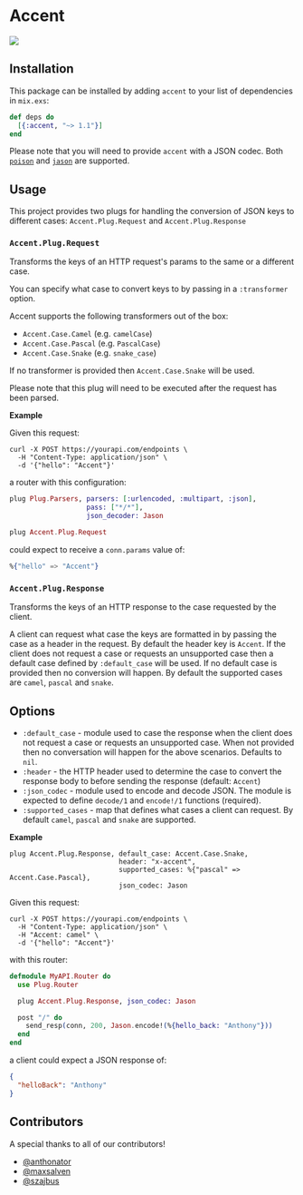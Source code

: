 # Accent

![](https://github.com/malomohq/accent/workflows/ci/badge.svg)

## Installation

This package can be installed by adding `accent` to your list of dependencies in
`mix.exs`:

```elixir
def deps do
  [{:accent, "~> 1.1"}]
end
```

Please note that you will need to provide `accent` with a JSON codec. Both
[`poison`](https://github.com/devinus/poison) and
[`jason`](https://github.com/michalmuskala/jason) are supported.

## Usage

This project provides two plugs for handling the conversion of JSON keys to
different cases: `Accent.Plug.Request` and `Accent.Plug.Response`

### `Accent.Plug.Request`

Transforms the keys of an HTTP request's params to the same or a different
case.

You can specify what case to convert keys to by passing in a `:transformer`
option.

Accent supports the following transformers out of the box:

* `Accent.Case.Camel` (e.g. `camelCase`)
* `Accent.Case.Pascal` (e.g. `PascalCase`)
* `Accent.Case.Snake` (e.g. `snake_case`)

If no transformer is provided then `Accent.Case.Snake` will be
used.

Please note that this plug will need to be executed after the request has
been parsed.

**Example**

Given this request:

```
curl -X POST https://yourapi.com/endpoints \
  -H "Content-Type: application/json" \
  -d '{"hello": "Accent"}'
```

a router with this configuration:

```elixir
plug Plug.Parsers, parsers: [:urlencoded, :multipart, :json],
                   pass: ["*/*"],
                   json_decoder: Jason

plug Accent.Plug.Request
```

could expect to receive a `conn.params` value of:

```elixir
%{"hello" => "Accent"}
```

### `Accent.Plug.Response`

Transforms the keys of an HTTP response to the case requested by the client.

A client can request what case the keys are formatted in by passing the case
as a header in the request. By default the header key is `Accent`. If the
client does not request a case or requests an unsupported case then a default
case defined by `:default_case` will be used. If no default case is provided
then no conversion will happen. By default the supported cases are `camel`,
`pascal` and `snake`.

## Options

* `:default_case` - module used to case the response when the client does not
  request a case or requests an unsupported case. When not provided then no
  conversation will happen for the above scenarios. Defaults to `nil`.
* `:header` - the HTTP header used to determine the case to convert the
  response body to before sending the response (default: `Accent`)
* `:json_codec` - module used to encode and decode JSON. The module is
  expected to define `decode/1` and `encode!/1` functions (required).
* `:supported_cases` - map that defines what cases a client can request. By
  default `camel`, `pascal` and `snake` are supported.

**Example**

```
plug Accent.Plug.Response, default_case: Accent.Case.Snake,
                           header: "x-accent",
                           supported_cases: %{"pascal" => Accent.Case.Pascal},
                           json_codec: Jason
```

Given this request:

```
curl -X POST https://yourapi.com/endpoints \
  -H "Content-Type: application/json" \
  -H "Accent: camel" \
  -d '{"hello": "Accent"}'
```

with this router:

```elixir
defmodule MyAPI.Router do
  use Plug.Router

  plug Accent.Plug.Response, json_codec: Jason

  post "/" do
    send_resp(conn, 200, Jason.encode!(%{hello_back: "Anthony"}))
  end
end
```

a client could expect a JSON response of:

```json
{
  "helloBack": "Anthony"
}
```

## Contributors

A special thanks to all of our contributors!

* [@anthonator](https://github.com/anthonator)
* [@maxsalven](https://github.com/maxsalven)
* [@szajbus](https://github.com/szajbus)

